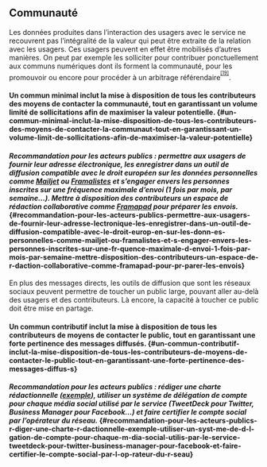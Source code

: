 ## Communauté

Les données produites dans l’interaction des usagers avec le service ne recouvrent pas l’intégralité de la valeur qui peut être extraite de la relation avec les usagers. Ces usagers peuvent en effet être mobilisés d’autres manières. On peut par exemple les solliciter pour contribuer ponctuellement aux communs numériques dont ils forment la communauté, pour les promouvoir ou encore pour procéder à un arbitrage référendaire<sup><sup id="991785648511722-footnote-ref-18"><a href="#991785648511722-footnote-18">[19]</a></sup></sup>.

#### Un commun minimal inclut la mise à disposition de tous les contributeurs des moyens de contacter la communauté, tout en garantissant un volume limité de sollicitations afin de maximiser la valeur potentielle. {#un-commun-minimal-inclut-la-mise-disposition-de-tous-les-contributeurs-des-moyens-de-contacter-la-communaut-tout-en-garantissant-un-volume-limit-de-sollicitations-afin-de-maximiser-la-valeur-potentielle}

#### _Recommandation pour les acteurs publics : permettre aux usagers de fournir leur adresse électronique, les enregistrer dans un outil de diffusion compatible avec le droit européen sur les données personnelles comme_ [_Mailjet_](https://www.mailjet.com) _ou_ [_Framalistes_](https://framalistes.org) _et s’engager envers les personnes inscrites sur une fréquence maximale d’envoi (1 fois par mois, par semaine…). Mettre à disposition des contributeurs un espace de rédaction collaborative comme_ [_Framapad_](https://framapad.org) _pour préparer les envois._ {#recommandation-pour-les-acteurs-publics-permettre-aux-usagers-de-fournir-leur-adresse-lectronique-les-enregistrer-dans-un-outil-de-diffusion-compatible-avec-le-droit-europ-en-sur-les-donn-es-personnelles-comme-mailjet-ou-framalistes-et-s-engager-envers-les-personnes-inscrites-sur-une-fr-quence-maximale-d-envoi-1-fois-par-mois-par-semaine-mettre-disposition-des-contributeurs-un-espace-de-r-daction-collaborative-comme-framapad-pour-pr-parer-les-envois}

En plus des messages directs, les outils de diffusion que sont les réseaux sociaux peuvent permettre de toucher un public large, pouvant aller au-delà des usagers et des contributeurs. Là encore, la capacité à toucher ce public doit être mise en partage.

#### Un commun contributif inclut la mise à disposition de tous les contributeurs de moyens de contacter le public, tout en garantissant une forte pertinence des messages diffusés. {#un-commun-contributif-inclut-la-mise-disposition-de-tous-les-contributeurs-de-moyens-de-contacter-le-public-tout-en-garantissant-une-forte-pertinence-des-messages-diffus-s}

#### _Recommandation pour les acteurs publics : rédiger une charte rédactionnelle (_[_exemple_](https://github.com/sgmap/mes-aides-ui/wiki/Notre-ton)_), utiliser un système de délégation de compte pour chaque média social utilisé par le service (TweetDeck pour Twitter, Business Manager pour Facebook…) et faire certifier le compte social par l’opérateur du réseau._ {#recommandation-pour-les-acteurs-publics-r-diger-une-charte-r-dactionnelle-exemple-utiliser-un-syst-me-de-d-l-gation-de-compte-pour-chaque-m-dia-social-utilis-par-le-service-tweetdeck-pour-twitter-business-manager-pour-facebook-et-faire-certifier-le-compte-social-par-l-op-rateur-du-r-seau}

[^19]: On pensera notamment à